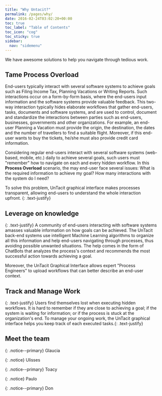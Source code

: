 ```yaml
---
title: "Why Untacit?"
permalink: /pages/why/
date: 2016-02-24T03:02:20+00:00
toc: true
toc_label: "Table of Contents"
toc_icon: "cog"
toc_sticky: true
sidebar:
  nav: "sidemenu"
---
```



We have awesome solutions to help you navigate through tedious work.

## Tame Process Overload

End-users typically interact with several software systems to achieve goals such as Filing Income Tax, Planning Vacations or Writing Reports. Such interactions occur on a form-by-form basis, where the end-users input information and the software systems provide valuable feedback. This two-way interaction typically hides elaborate workflows that gather end-users, tasks, documents and software systems, and are used to control, document and standardize the interactions between parties such as end-users, businesses, governments and other organizations. For example, an end-user Planning a Vacation must provide the origin, the destination, the dates and the number of travellers to find a suitable flight. Moreover, if this end-user wants to buy the tickets, he/she must also provide credit card information. 

Considering regular end-users interact with several software systems (web-based, mobile, etc.) daily to achieve several goals, such users must "remember" how to navigate on each and every hidden workflow. In this <b>Process Overload</b> scenario, the may end-user face several issues: What is the required information to achieve my goal? How many interactions with the system do I need? 

To solve this problem, UnTacit graphical interface makes processes transparent, allowing end-users to understand the whole interaction upfront. {: .text-justify}

## Leverage on knowledge
{: .text-justify}
A community of end-users interacting with software systems amasses valuable information on how goals can be achieved. The UnTacit back-end systems use intelligent Machine Learning algorithms to organize all this information and help end-users navigating through processes, thus avoiding possible unwanted situations. The help comes in the form of ChatBots that analyzes the process's context and recommends the most successful action towards achieving a goal. 

Moreover, the UnTacit Graphical Interface allows expert "Process Engineers" to upload workflows that can better describe an end-user context.

## Track and Manage Work
{: .text-justify}
Users find themselves lost when executing hidden workflows. It is hard to remember if they are close to achieving a goal; if the system is waiting for information; or if the process is stuck at the organization's end. To manage your ongoing work, the UnTacit graphical interface helps you keep track of each executed tasks.{: .text-justify}

## Meet the team


{: .notice--primary}
Glaucia 

{: .notice}
Ulisses

{: .notice--primary}
Toacy

{: .notice}
Paulo 

{: .notice--primary}
Don

